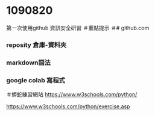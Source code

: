 # 1090820
第一次使用github
資訊安全研習
＃重點提示
＃# github.com
###  reposity 倉庫-資料夾
### markdown語法
### google colab 寫程式
＃蟒蛇練習網站
https://www.w3schools.com/python/

https://www.w3schools.com/python/exercise.asp
